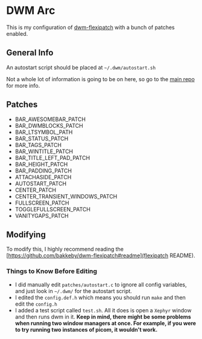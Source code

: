 # DWM Arc

This is my configuration of [dwm-flexipatch](https://github.com/bakkeby/dwm-flexipatch) with a bunch of patches enabled.

## General Info

An autostart script should be placed at `~/.dwm/autostart.sh`

Not a whole lot of information is going to be on here, so go to the [main repo](https://github.com/Zaedus/arc-dotfiles) for more info.

## Patches

- BAR_AWESOMEBAR_PATCH
- BAR_DWMBLOCKS_PATCH
- BAR_LTSYMBOL_PATH
- BAR_STATUS_PATCH
- BAR_TAGS_PATCH
- BAR_WINTITLE_PATCH
- BAR_TITLE_LEFT_PAD_PATCH
- BAR_HEIGHT_PATCH
- BAR_PADDING_PATCH
- ATTACHASIDE_PATCH
- AUTOSTART_PATCH
- CENTER_PATCH
- CENTER_TRANSIENT_WINDOWS_PATCH
- FULLSCREEN_PATCH
- TOGGLEFULLSCREEN_PATCH
- VANITYGAPS_PATCH

## Modifying

To modify this, I highly recommend reading the [https://github.com/bakkeby/dwm-flexipatch#readme](flexipatch README).

### Things to Know Before Editing

- I did manually edit `patches/autostart.c` to ignore all config variables, and just look in `~/.dwm/` for the autostart script.
- I edited the `config.def.h` which means you should run `make` and then edit the `config.h`
- I added a test script called `test.sh`. All it does is open a `Xephyr` window and then runs dwm in it. **Keep in mind, there might be some problems when running two window managers at once. For example, if you were to try running two instances of picom, it wouldn't work.** 